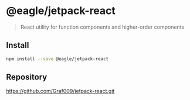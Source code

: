# @eagle/jetpack-react

> React utility for function components and higher-order components

## Install

```sh
npm install --save @eagle/jetpack-react
```

## Repository

https://github.com/Graf009/jetpack-react.git
